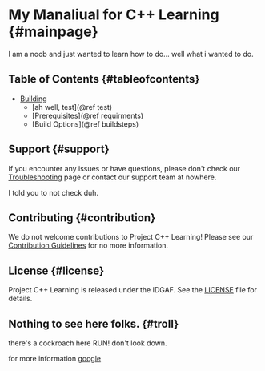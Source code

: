 # My Manaliual for C++ Learning {#mainpage}

I am a noob and just wanted to learn how to do... well what i wanted to do.

## Table of Contents {#tableofcontents}

- [Building](Building/index.md)
  - [ah well, test](@ref test)
  - [Prerequisites](@ref requirments)
  - [Build Options](@ref buildsteps)

## Support {#support}

If you encounter any issues or have questions, please don't check our [Troubleshooting](https://57j35i39i512i650j0i433i512j0i20i263i43.com) page or contact our support team at nowhere.

I told you to not check duh.

## Contributing {#contribution}

We do not welcome contributions to Project C++ Learning! Please see our [Contribution Guidelines](57j35i39i512i650j0i433i512j0i20i263i43.com) for no more information.

## License {#license}

Project C++ Learning is released under the IDGAF. See the [LICENSE](https://www.google.com/search?q=idgaf+meaning&oq=idgaf+&aqs=chrome.1.69i57j35i39i512i650j0i433i512j0i20i263i433i512j0i512l9j46i512j0i512.3642j0j7&client=ms-android-oppo-rvo3&sourceid=chrome-mobile&ie=UTF-8) file for details.

## Nothing to see here folks. {#troll}

there's a cockroach here RUN! don't look down.

for more information [google](https://www.google.com)

